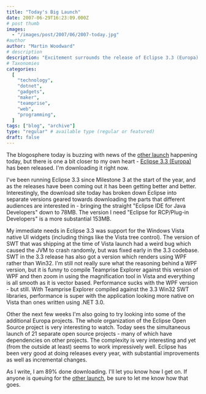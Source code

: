 ```yaml
---
title: "Today's Big Launch"
date: 2007-06-29T16:23:09.000Z
# post thumb
images:
  - "/images/post/2007/06/2007-today.jpg"
#author
author: "Martin Woodward"
# description
description: "Excitement surrounds the release of Eclipse 3.3 (Europa) today, featuring enhanced support for Vista and a streamlined download experience."
# Taxonomies
categories:
  [
    "technology",
    "dotnet",
    "gadgets",
    "maker",
    "teamprise",
    "web",
    "programming",
  ]
tags: ["blog", "archive"]
type: "regular" # available type (regular or featured)
draft: false
---
```


The blogosphere today is buzzing with news of the [other launch](http://www.apple.com/iphone/) happening today, but there is one a bit closer to my own heart - [Eclipse 3.3 (Europa)](http://www.eclipse.org) has been released. I'm downloading it right now.

I've been running Eclipse 3.3 since Milestone 3 at the start of the year, and as the releases have been coming out it has been getting better and better. Interestingly, the download site today has broken down Eclipse into separate versions geared towards downloading the parts that different audiences are interested in - bringing the straight "Eclipse IDE for Java Developers" down to 78MB. The version I need "Eclipse for RCP/Plug-in Developers" is a more substantial 153MB.

My immediate needs in Eclipse 3.3 was support for the Windows Vista native UI widgets (including things like the Vista tree control). The version of SWT that was shipping at the time of Vista launch had a weird bug which caused the JVM to crash randomly, but was fixed early in the 3.3 codebase. SWT in the 3.3 release has also got a version which renders using WPF rather than Win32. I'm still not really sure what the reasoning behind a WPF version, but it is funny to compile Teamprise Explorer against this version of WPF and then zoom in using the magnification tool in Vista and everything is all smooth as it is vector based. Performance sucks with the WPF version - but still. With Teamprise Explorer compiled against the 3.3 Win32 SWT libraries, performance is super with the application looking more native on Vista than ones written using .NET 3.0.

Other the next few weeks I'm also going to try looking into some of the additional Europa projects. The whole organization of the Eclipse Open Source project is very interesting to watch. Today sees the simultaneous launch of 21 separate open source projects - many of which have dependencies on other projects. The complexity is very interesting and yet (from the outside at least) seems to work impressively well. Eclipse has been very good at doing releases every year, with substantial improvements as well as incremental changes.

As I write, I am 89% done downloading. I'll let you know how I get on. If anyone is queuing for the [other launch](http://www.apple.com/iphone/), be sure to let me know how that goes.
